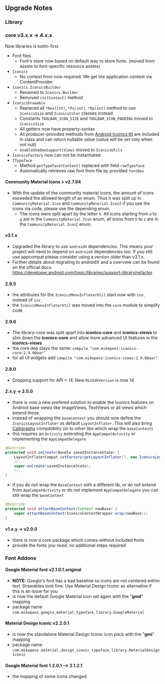 ## Upgrade Notes

### Library

### core v3.x.x -> 4.x.x
Now libraries is kotlin-first

* Font files
  * Font's store now based on default way to store fonts. (moved from assets to font-specific resource assets)
* `Iconics`
  * No context from now required. We get the application context via ContentProvider
* `Iconics.IconicsBuilder`
  * Renamed to `Iconics.Builder`
  * Removed `ctx(Context)` method
* `IconicsDrawable`
  * Replaced all `*Res(int)`, `*Px(int)`, `*Dp(int)` method to use `IconicsSize` and `IconicsColor` classes instead
  * Constants `TOOLBAR_ICON_SIZE` and `TOOLBAR_ICON_PADDING` moved to `IconicsSize`
  * All getters now have property-syntax
  * All producer-provided methods from [Android-Iconics Kt](https://github.com/zTrap/Android-Iconics-Kt) are included in class and can return nullable value (value will be set only when not null)
  * `enableShadowSupport(View)` moved to `IconicsUtils`
* `IconicsFactory` now can not be instantiated
* `ITypeface`
  * Method `getTypeface(Context)` replaced with field `rawTypeface`
  * Automatically retrieves raw font from file by provided `fontRes`

#### Community Material Icons > v2.7.94
* With the update of the community material icons, the amount of icons exceeded the allowed length of an enum. Thus it was split up in `CommunityMaterial.Icon` and `CommunityMaterial.Icon2` if you use the icons via code, please use the depending enum.
  * The icons were split apart by the letter `h`. All icons starting from `a` to `g` are in the `CommunityMaterial.Icon` enum, all icons from `h` to `z` are in the `CommunityMaterial.Icon2` enum.

#### v3.1.x
* Upgraded the library to use `androidX` dependencies. This means your project will need to depend on `androidX` dependencies too. If you still use appcompat please consider using a version older than v3.1.x. 
* Further details about migrating to androidX and a overview can be found on the official docs. https://developer.android.com/topic/libraries/support-library/refactor

#### 2.9.5
* the attributes for the `IconicsMenuInflaterUtil` start now with `ico_` instead of `iiv_`
* the `IconicsMenuInflaterUtil` was moved into the `core` module to simplify code

#### 2.9.0
* The library-core was split apart into **iconics-core** and **iconics-views** to slim down the **iconics-core** and allow more advanced UI features in the **iconics-views**
* the core dep stays the same: `compile "com.mikepenz:iconics-core:2.9.0@aar"`
* for all UI widgets add `compile "com.mikepenz:iconics-views:2.9.0@aar"`

#### 2.8.0
* Dropping support for API < 14. New `MinSdkVersion` is now 14

#### 2.x.y -> 2.5.0
* there is now a new prefered solution to enable the Iconics features on Android base views like ImageViews, TextViews or all views which extend those.
 * instead of wrapping the `baseContext` you should now define the `IconicsLayoutInflater` as default `LayoutInflater`. This will also bring [Calligraphy](https://github.com/chrisjenx/Calligraphy) compatiblity (or to other libs which wrap the `baseContext`)
 * this requires an `Activity` extending the `AppCompatActivity` or implementing the `AppCompatDelegate`

```java
@Override
protected void onCreate(Bundle savedInstanceState) {
    LayoutInflaterCompat.setFactory(getLayoutInflater(), new IconicsLayoutInflater(getDelegate()));
    //...
    super.onCreate(savedInstanceState);
    //...
}
```

* if you do not wrap the `BaseContext` with a different lib, or do not extend from `AppCompatActivity` or do not implement `AppCompatDelegate` you can still wrap the `baseContext`

```java
@Override
protected void attachBaseContext(Context newBase) {
    super.attachBaseContext(IconicsContextWrapper.wrap(newBase));
}
```


#### v1.x.y -> v2.0.0
* there is now a core package which comes without included fonts
* provide the fonts you need. no additional steps required

### Font Addons
#### Google Material font v2.1.0.1.original
* **NOTE:** Google's font has a bad baseline so icons are not centered within text. Drawables look fine. Use Material Design Iconic as alternative if this is an issue for you
* is now the default Google Material icon set again with the "**gmd**" mapping
* package name `com.mikepenz.google_material_typeface_library.GoogleMaterial`
#### Material Design Iconic v2.2.0.1
* is now the standalone Material Design Iconic icon pack with the "**gmi**" mapping
* package name `com.mikepenz.material_design_iconic_typeface_library.MaterialDesignIconic`

#### Google Material font 1.2.0.1 --> 2.1.2.1
* the mapping of some icons changed
